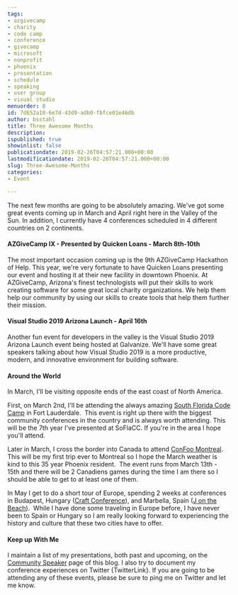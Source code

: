 ```yaml
---
tags:
- azgivecamp
- charity
- code camp
- conference
- givecamp
- microsoft
- nonprofit
- phoenix
- presentation
- schedule
- speaking
- user group
- visual studio
menuorder: 0
id: 7d652a10-6e7d-43d9-adb0-fbfce01e46db
author: bsstahl
title: Three Awesome Months
description: 
ispublished: true
showinlist: false
publicationdate: 2019-02-26T04:57:21.000+00:00
lastmodificationdate: 2019-02-26T04:57:21.000+00:00
slug: Three-Awesome-Months
categories:
- Event

---
```

The next few months are going to be absolutely amazing. We've got some great events coming up in March and April right here in the Valley of the Sun. In addition, I currently have 4 conferences scheduled in 4 different countries on 2 continents.

#### AZGiveCamp IX - Presented by Quicken Loans - March 8th-10th

The most important occasion coming up is the 9th AZGiveCamp Hackathon of Help. This year, we're very fortunate to have Quicken Loans presenting our event and hosting it at their new facility in downtown Phoenix. At AZGiveCamp, Arizona's finest technologists will put their skills to work creating software for some great local charity organizations. We help them help our community by using our skills to create tools that help them further their mission.

#### Visual Studio 2019 Arizona Launch - April 16th

Another fun event for developers in the valley is the Visual Studio 2019 Arizona Launch event being hosted at Galvanize. We'll have some great speakers talking about how Visual Studio 2019 is a more productive, modern, and innovative environment for building software.

#### Around the World

In March, I'll be visiting opposite ends of the east coast of North America.

First, on March 2nd, I'll be attending the always amazing [South Florida Code Camp](https://sfsdc.itpand.net/) in Fort Lauderdale.  This event is right up there with the biggest community conferences in the country and is always worth attending. This will be the 7th year I've presented at SoFlaCC. If you're in the area I hope you'll attend.

Later in March, I cross the border into Canada to attend [ConFoo Montreal](https://confoo.ca/en/speaker/barry-stahl). This will be my first trip ever to Montreal so I hope the March weather is kind to this 35 year Phoenix resident.  The event runs from March 13th - 15th and there will be 2 Canadiens games during the time I am there so I should be able to get to at least one of them.

In May I get to do a short tour of Europe, spending 2 weeks at conferences in Budapest, Hungary ([Craft Conference](https://craft-conf.com)), and Marbella, Spain ([J on the Beach](https://jonthebeach.com/)).  While I have done some traveling in Europe before, I have never been to Spain or Hungary so I am really looking forward to experiencing the history and culture that these two cities have to offer.

#### Keep up With Me

I maintain a list of my presentations, both past and upcoming, on the [Community Speaker]({PathToRoot}/Pages/Speaking-Engagements.html) page of this blog. I also try to document my conference experiences on Twitter {TwitterLink}. If you are going to be attending any of these events, please be sure to ping me on Twitter and let me know.